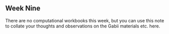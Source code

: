 ## Week Nine

There are no computational workbooks this week, but you can use this note to collate your thoughts and observations on the Gabii materials etc. here.
